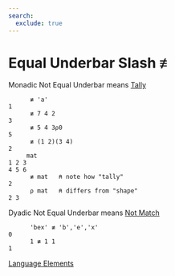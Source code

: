 ```yaml
---
search:
  exclude: true
---
```

<h1 class="heading"><span class="name">Equal Underbar Slash</span> <span class="command">≢</span></h1>

Monadic Not Equal Underbar means
[Tally](../primitive-functions/tally.md)
```apl
      ≢ 'a'
1
      ≢ 7 4 2
3
      ≢ 5 4 3⍴0 
5
      ≢ (1 2)(3 4)
2
     mat
1 2 3
4 5 6
      ≢ mat   ⍝ note how "tally"
2
      ⍴ mat   ⍝ differs from "shape"
2 3
```

Dyadic Not Equal Underbar means
[Not Match](../primitive-functions/not-match.md)
```apl
      'bex' ≢ 'b','e','x' 
0
      1 ≢ 1 1
1
```
[Language Elements](../glyphs.md)


